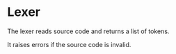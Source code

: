 # Lexer

The lexer reads source code and returns a list of tokens.

It raises errors if the source code is invalid.
